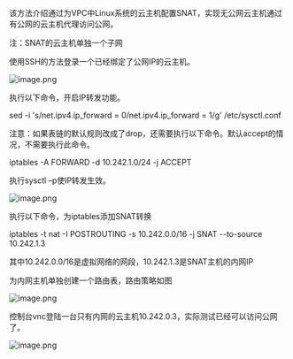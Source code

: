 该方法介绍通过为VPC中Linux系统的云主机配置SNAT，实现无公网云主机通过有公网的云主机代理访问公网。

注：SNAT的云主机单独一个子网

使用SSH的方法登录一个已经绑定了公网IP的云主机。

![image.png](https://img1.jcloudcs.com/cms/a9284cff-66b6-423b-b40d-93473c863dff20180427191038.png)

执行以下命令，开启IP转发功能。

sed -i 's/net.ipv4.ip_forward = 0/net.ipv4.ip_forward = 1/g' /etc/sysctl.conf

注意：如果表链的默认规则改成了drop，还需要执行以下命令。默认accept的情况，不需要执行此命令。

iptables -A FORWARD -d 10.242.1.0/24 -j ACCEPT

执行sysctl –p使IP转发生效。

![image.png](https://img1.jcloudcs.com/cms/d0f9a603-dcdb-4dbc-bd5f-588db92608ac20180427191054.png)

执行以下命令，为iptables添加SNAT转换

iptables -t nat -I POSTROUTING -s 10.242.0.0/16 -j SNAT --to-source 10.242.1.3

其中10.242.0.0/16是虚拟网络的网段，10.242.1.3是SNAT主机的内网IP

为内网主机单独创建一个路由表，路由策略如图

![image.png](https://img1.jcloudcs.com/cms/f5714246-49f6-478a-b361-a4b5bddf144620180427191108.png)

控制台vnc登陆一台只有内网的云主机10.242.0.3，实际测试已经可以访问公网了。

![image.png](https://img1.jcloudcs.com/cms/842fef3c-9dd4-4d46-8734-aca9c8369f4c20180427191119.png)